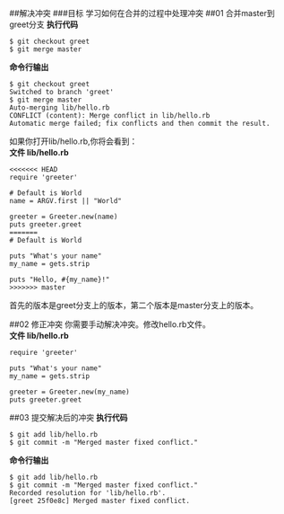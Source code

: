 ##解决冲突
###目标
学习如何在合并的过程中处理冲突
##01 合并master到greet分支
**执行代码**

`$ git checkout greet`  
`$ git merge master`

**命令行输出**

	$ git checkout greet
	Switched to branch 'greet'
	$ git merge master
	Auto-merging lib/hello.rb
	CONFLICT (content): Merge conflict in lib/hello.rb
	Automatic merge failed; fix conflicts and then commit the result.
如果你打开lib/hello.rb,你将会看到：  
**文件 lib/hello.rb**

	<<<<<<< HEAD
	require 'greeter'

	# Default is World
	name = ARGV.first || "World"

	greeter = Greeter.new(name)
	puts greeter.greet
	=======
	# Default is World

	puts "What's your name"
	my_name = gets.strip

	puts "Hello, #{my_name}!"
	>>>>>>> master
	
首先的版本是greet分支上的版本，第二个版本是master分支上的版本。

##02 修正冲突
你需要手动解决冲突。修改hello.rb文件。  
**文件 lib/hello.rb**

	require 'greeter'
	
	puts "What's your name"
	my_name = gets.strip

	greeter = Greeter.new(my_name)
	puts greeter.greet
##03 提交解决后的冲突
**执行代码**

`$ git add lib/hello.rb`  
`$ git commit -m "Merged master fixed conflict."`

**命令行输出**

	$ git add lib/hello.rb
	$ git commit -m "Merged master fixed conflict."
	Recorded resolution for 'lib/hello.rb'.
	[greet 25f0e8c] Merged master fixed conflict.
